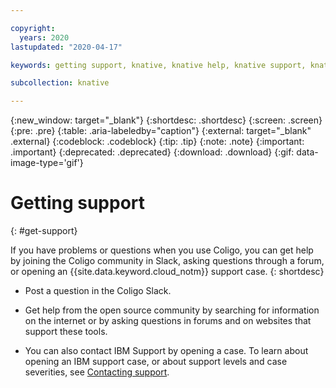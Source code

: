 ```yaml
---

copyright:
  years: 2020
lastupdated: "2020-04-17"

keywords: getting support, knative, knative help, knative support, knative troubleshooting, knative errors, knative slack

subcollection: knative

---
```


{:new_window: target="_blank"}
{:shortdesc: .shortdesc}
{:screen: .screen}
{:pre: .pre}
{:table: .aria-labeledby="caption"}
{:external: target="_blank" .external}
{:codeblock: .codeblock}
{:tip: .tip}
{:note: .note}
{:important: .important}
{:deprecated: .deprecated}
{:download: .download}
{:gif: data-image-type='gif'}

# Getting support
{: #get-support}

If you have problems or questions when you use Coligo, you can get help by joining the Coligo community in Slack, asking questions through a forum, or opening an {{site.data.keyword.cloud_notm}} support case.
{: shortdesc}

* Post a question in the Coligo Slack. 


* Get help from the open source community by searching for information on the internet or by asking questions in forums and on websites that support these tools.
* You can also contact IBM Support by opening a case. To learn about opening an IBM support case, or about support levels and case severities, see [Contacting support](/docs/get-support?topic=get-support-getting-customer-support#getting-customer-support). 

